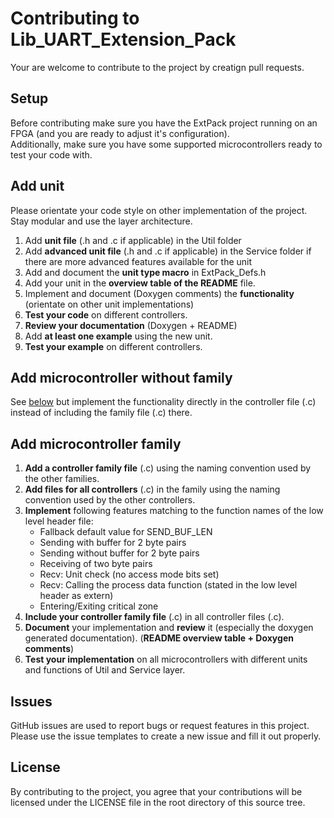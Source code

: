# Contributing to Lib_UART_Extension_Pack

Your are welcome to contribute to the project by creatign pull requests.  

## Setup
Before contributing make sure you have the ExtPack project running on an FPGA (and you are ready to adjust it's configuration).  
Additionally, make sure you have some supported microcontrollers ready to test your code with.

## Add unit

Please orientate your code style on other implementation of the project.
Stay modular and use the layer architecture.

1) Add **unit file** (.h and .c if applicable) in the Util folder
2) Add **advanced unit file** (.h and .c if applicable) in the Service folder if there are more advanced features available for the unit
3) Add and document the **unit type macro** in ExtPack_Defs.h
4) Add your unit in the **overview table of the README** file.
5) Implement and document (Doxygen comments) the **functionality** (orientate on other unit implementations)
6) **Test your code** on different controllers.
7) **Review your documentation** (Doxygen + README)
8) Add **at least one example** using the new unit.
9) **Test your example** on different controllers.

## Add microcontroller without family

See [below](#Add-microcontroller-family) but implement the functionality directly in the controller file (.c) instead of including the family file (.c) there.

## Add microcontroller family

1) **Add a controller family file** (.c) using the naming convention used by the other families.
2) **Add files for all controllers** (.c) in the family using the naming convention used by the other controllers.
3) **Implement** following features matching to the function names of the low level header file:
    - Fallback default value for SEND_BUF_LEN
    - Sending with buffer for 2 byte pairs
    - Sending without buffer for 2 byte pairs
    - Receiving of two byte pairs
    - Recv: Unit check (no access mode bits set)
    - Recv: Calling the process data function (stated in the low level header as extern)
    - Entering/Exiting critical zone
4) **Include your controller family file** (.c) in all controller files (.c).
5) **Document** your implementation and **review** it (especially the doxygen generated documentation). (**README overview table + Doxygen comments**)
6) **Test your implementation** on all microcontrollers with different units and functions of Util and Service layer.

## Issues

GitHub issues are used to report bugs or request features in this project.  
Please use the issue templates to create a new issue and fill it out properly.

## License

By contributing to the project, you agree that your contributions will be licensed
under the LICENSE file in the root directory of this source tree.
   
